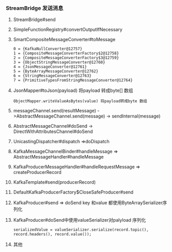 ### StreamBridge 发送消息

1. StreamBridge#send

2. SimpleFunctionRegistry#convertOutputIfNecessary

2. SmartCompositeMessageConverter#toMessage

   ```
   0 = {KafkaNullConverter@12757} 
   1 = {CompositeMessageConverterFactory$2@12758} 
   2 = {CompositeMessageConverterFactory$3@12759} 
   3 = {ObjectStringMessageConverter@12760} 
   4 = {JsonMessageConverter@12761} 
   5 = {ByteArrayMessageConverter@12762} 
   6 = {StringMessageConverter@12763} 
   7 = {PrimitiveTypesFromStringMessageConverter@12764} 
   ```

4. JsonMapper#toJson(payload) 将payload 转成byte[] 数组

   ```
   ObjectMapper.writeValueAsBytes(value) 将payload转成byte 数组
   ```

3. messageChannel.send(resultMessage) ->AbstractMessageChannel.send(message) -> sendInternal(message)

4. AbstractMessageChannel#doSend -> DirectWithAttributesChannel#doSend

7. UnicastingDispatcher#dispatch =>doDispatch

8. KafkaMessageChannelBinder#handleMessage  => AbstractMessageHandler#handleMessage

9. KafkaProducerMessageHandler#handleRequestMessage => createProducerRecord

10. KafkaTemplate#send(producerRecord)

11. DefaultKafkaProducerFactory$CloseSafeProducer#send 

12. KafkaProducer#send => doSend key 和value 都使用ByteArraySerializer序列化

13. KafkaProducer#doSend中使用valueSerializer对palyload 序列化

    ```
    serializedValue = valueSerializer.serialize(record.topic(), record.headers(), record.value());
    ```

14. 其他
